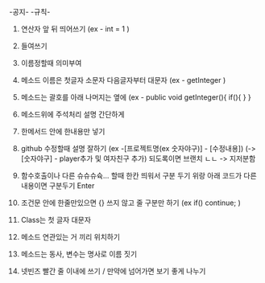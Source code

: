 -공지-
                             -규칙-
1. 연산자 앞 뒤 띄어쓰기 (ex - int = 1 )

2. 들여쓰기

3. 이름정할때 의미부여

4. 메소드 이름은 첫글자 소문자 다음글자부터 대문자 (ex - getInteger )

5. 메소드는 괄호를 아래 나머지는 옆에
 (ex - public void getInteger(){
       	if(){
            }
        }

6. 메소드위에 주석처리 설명 간단하게

7. 한메서드 안에 한내용만 넣기

8. github 수정할때 설명 잘하기
 (ex -[프로젝트명(ex 숫자야구)] - [수정내용])
 (-> [숫자야구] - player추가 및 여자친구 추가) 
 되도록이면 브랜치 ㄴㄴ -> 지저분함

9. 함수호출이나 다른 슈슈슈슉... 할때 한칸 띄워서 구분 두기 위랑 아래 코드가 다른내용이면 구분두기 Enter

10. 조건문 안에 한줄만있으면 {} 쓰지 않고 줄 구분만 하기
 (ex if()
        continue; )

11. Class는 첫 글자 대문자 

12. 메소드 연관있는 거 끼리 위치하기

13. 메소드는 동사, 변수는 명사로 이름 짓기

14. 넷빈즈 빨간 줄 이내에 쓰기 / 만약에 넘어가면 보기 좋게 나누기
